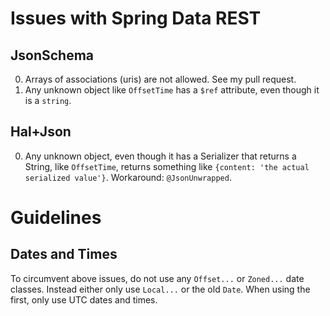 # Issues with Spring Data REST

## JsonSchema

0. Arrays of associations (uris) are not allowed. See my pull request.
0. Any unknown object like `OffsetTime` has a `$ref` attribute, even though it is a `string`.

## Hal+Json

0. Any unknown object, even though it has a Serializer that returns a String, like `OffsetTime`,
   returns something like `{content: 'the actual serialized value'}`. Workaround: `@JsonUnwrapped`.
   
# Guidelines
## Dates and Times

To circumvent above issues, do not use any `Offset...` or `Zoned...` date classes. Instead either
only use `Local...` or the old `Date`. When using the first, only use UTC dates and times.